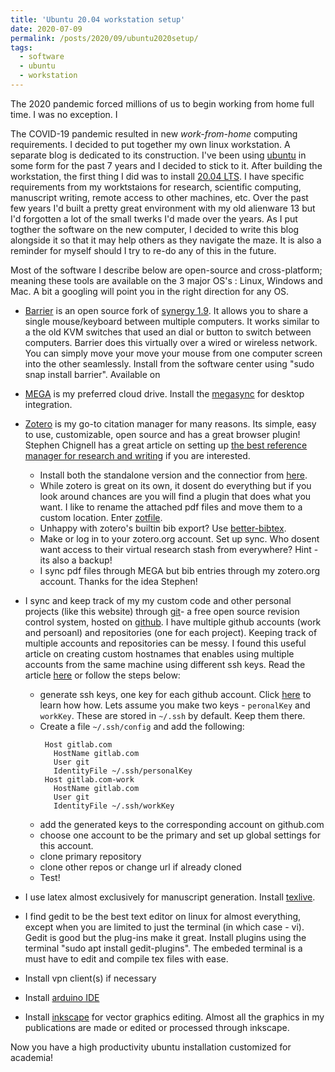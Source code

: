 ```yaml
---
title: 'Ubuntu 20.04 workstation setup'
date: 2020-07-09
permalink: /posts/2020/09/ubuntu2020setup/
tags:
  - software
  - ubuntu
  - workstation
---
```

The 2020 pandemic forced millions of us to begin working from home full time. I was no exception. I

The COVID-19 pandemic resulted in new _work-from-home_ computing requirements. I decided to put together my own linux workstation. A separate blog is dedicated to its construction. I've been using [ubuntu](https://ubuntu.com/) in some form for the past 7 years and I decided to stick to it. After building the workstation, the first thing I did was to install [20.04 LTS](https://ubuntu.com/download/desktop). I have specific requirements from my worktstaions for research, scientific computing, manuscript writing, remote access to other machines, etc. Over the past few years I'd built a pretty great environment with my old alienware 13 but I'd forgotten a lot of the small twerks I'd made over the years. As I put togther the software on the new computer, I decided to write this blog alongside it so that it may help others as they navigate the maze. It is also a reminder for myself should I try to re-do any of this in the future.

Most of the software I describe below are open-source and cross-platform; meaning these tools are available on the 3 major OS's : Linux, Windows and Mac. A bit a googling will point you in the right direction for any OS.

* [Barrier](https://github.com/debauchee/barrier) is an open source fork of [synergy 1.9](https://symless.com/synergy). It allows you to share a single mouse/keyboard between multiple computers. It works similar to a the old KVM switches that used an dial or button to switch between computers. Barrier does this virtually over a wired or wireless network. You can simply move your move your mouse from one computer screen into the other seamlessly. Install from the software center using "sudo snap install barrier". Available on

* [MEGA](https://mega.nz/login) is my preferred cloud drive. Install the [megasync](https://mega.nz/sync) for desktop integration.

* [Zotero](https://www.zotero.org/) is my go-to citation manager for many reasons. Its simple, easy to use, customizable, open source and has a great browser plugin! Stephen Chignell has a great article on setting up [the best reference manager for research and writing](https://www.nrel.colostate.edu/set-up-best-reference-manager/) if you are interested.
  * Install both the standalone version and the connectior from [here](https://www.zotero.org/download/).
  * While zotero is great on its own, it dosent do everything but if you look around chances are you will find a plugin that does what you want. I like to rename the attached pdf files and move them to a custom location. Enter [zotfile](http://zotfile.com/).
  * Unhappy with zotero's builtin bib export? Use [better-bibtex](https://retorque.re/zotero-better-bibtex/).
  * Make or log in to your zotero.org account. Set up sync. Who dosent want access to their virtual research stash from everywhere? Hint - its also a backup!
  * I sync pdf files through MEGA but bib entries through my zotero.org account. Thanks for the idea Stephen!

* I sync and keep track of my my custom code and other personal projects (like this website) through [git](https://git-scm.com/)- a free open source revision control system, hosted on [github](https://github.com/). I have multiple github accounts (work and persoanl) and repositories (one for each project). Keeping track of multiple accounts and repositories can be messy. I found this useful article on creating custom hostnames that enables using multiple accounts from the same machine using different ssh keys. Read the article [here](https://medium.com/uncaught-exception/setting-up-multiple-gitlab-accounts-82b70e88c437) or follow the steps below:
  * generate ssh keys, one key for each github account. Click [here](https://docs.github.com/en/enterprise/2.15/user/articles/generating-a-new-ssh-key-and-adding-it-to-the-ssh-agent) to learn how how. Lets assume you make two keys - `peronalKey` and `workKey`. These are stored in `~/.ssh` by default. Keep them there.
  * Create a file `~/.ssh/config` and add the following:
     ```
      Host gitlab.com
    	HostName gitlab.com
    	User git
    	IdentityFile ~/.ssh/personalKey
      Host gitlab.com-work
    	HostName gitlab.com
    	User git
    	IdentityFile ~/.ssh/workKey
     ```
  * add the generated keys to the corresponding account on github.com
  * choose one account to be the primary and set up global settings for this account.
  * clone primary repository
  * clone other repos or change url if already cloned
  * Test!

* I use latex almost exclusively for manuscript generation. Install [texlive](https://tug.org/texlive/).

* I find gedit to be the best text editor on linux for almost everything, except when you are limited to just the terminal (in which case - vi). Gedit is good but the plug-ins make it great. Install plugins using the terminal "sudo apt install gedit-plugins". The embeded terminal is a must have to edit and compile tex files with ease.

* Install vpn client(s) if necessary

* Install [arduino IDE](https://www.arduino.cc/en/Main/Software)

* Install [inkscape](https://inkscape.org/) for vector graphics editing. Almost all the graphics in my publications are made or edited or processed through inkscape.

Now you have a high productivity ubuntu installation customized for academia!
